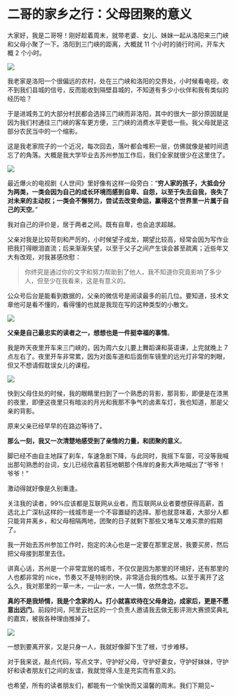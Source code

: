 # 二哥的家乡之行：父母团聚的意义

大家好，我是二哥呀！刚好趁着周末，就带老婆、女儿、妹妹一起从洛阳来三门峡和父母小聚了一下。洛阳到三门峡的距离，大概就 11 个小时的骑行时间，开车大概 2 个小时。

![](https://cdn.tobebetterjavaer.com/tobebetterjavaer/images/xianliaolaoke/fumutuanju-1.png)

我老家是洛阳一个很偏远的农村，处在三门峡和洛阳的交界处，小时候看电视，收不到我们县城的信号，反而能收到隔壁县城的，不知道有多少小伙伴和我有类似的经历哈？

于是进城务工的大部分村民都会选择三门峡而非洛阳，其中的很大一部分原因就是因为我们村通往三门峡的客车更方便，三门峡的消费水平更低一些。我父母就是这部分农民当中的一个缩影。

这是我老家院子的一个近况，每次回去，落叶都会堆积一层，仿佛就像是被时间遗忘了的角落。大概是我大学毕业去苏州参加工作后，我们全家就很少在这里住了。

![](https://cdn.tobebetterjavaer.com/tobebetterjavaer/images/xianliaolaoke/fumutuanju-2.png)

最近爆火的电视剧《人世间》里好像有这样一段旁白：“**穷人家的孩子，大抵会分为两类，一类会因为自己的成长环境而感到自卑、自怨，以至于失去自我，丧失了对未来的主动权；一类会不懈努力，尝试去改变命运，赢得这个世界里一片属于自己的天空**。”

我对自己的评价是，居于两者之间。既有自卑，也会追求超越。

父亲对我是比较苛刻和严厉的，小时候望子成龙，期望比较高，经常会因为写作业把我打得眼泪直流；后来渐渐失望，以至于父子之间产生误会甚至疏离；近些年又大有改观，对我甚感欣慰：

>你终究是通过你的文字和努力帮助到了他人，我不知道你究竟影响了多少人，但至少在我看来，这是有意义的。

公众号后台是能看到数据的，父亲的微信号是阅读最多的前几位。要知道，技术文章他可是看不懂的，看得懂的也就是我现在写的这种类型的小散文。

![](https://cdn.tobebetterjavaer.com/tobebetterjavaer/images/xianliaolaoke/fumutuanju-3.png)

**父亲是自己最忠实的读者之一，想想也是一件挺幸福的事情**。

我是昨天夜里开车来三门峡的，因为周六女儿要上舞蹈课和英语课，上完就晚上 7 点左右了。夜里开车非常累，因为对面车道和后面倒车镜里的远光灯非常的刺眼，但又不想请假耽误女儿的课程。

![](https://cdn.tobebetterjavaer.com/tobebetterjavaer/images/xianliaolaoke/fumutuanju-4.png)

快到父母住处的时候，我的眼睛里扫到了一个熟悉的背影，那背影，即便是在漆黑的夜里，即便这夜里只有暗淡的月光和我那不争气的卤素车灯，我也知道，那是父亲的背影。

原来父亲已经早早的在路边等待了。

**那么一刻，我又一次清楚地感受到了亲情的力量，和团聚的意义**。

脚已经不由自主地踩了刹车，车速急剧下降，与此同时，我摇下车窗，可没等我喊出那句熟悉的台词，女儿已经欣喜若狂地朝那个伟岸的身影大声地喊出了“爷爷！爷爷！”

激动得就好像是久别重逢。

关注我的读者，99%应该都是互联网从业者，而互联网从业者要想获得高薪，首选北上广深杭这样的一线城市是一个不容置疑的选择。那也就意味着，大部分人都只能背井离乡，和父母相隔两地，团聚的日子就剩下那些又堵车又难买票的假期了。

我一开始去苏州参加工作时，抱定的决心也是一定要在那里定居，我要买房，然后把父母接到那里去住。

讲真心话，苏州是一个非常宜居的城市，不仅仅是因为那里的环境好，还有那里的人也都非常的 nice，节奏又不是特别的快，非常适合我的性格。以至于离开了这么久，我对那里的一草一木，一山一水，一人一情，依然念念不忘。

**真的不是我矫情，我是个念家的人。打小就喜欢待在父母身边，成家后，更是不愿意出远门**。前段时间，阿里云社区的一个负责人邀请我去做无影评测大赛颁奖典礼的嘉宾，被我各种理由推掉了。

![](https://cdn.tobebetterjavaer.com/tobebetterjavaer/images/xianliaolaoke/fumutuanju-5.png)

一想到要离开家，又是只身一人，我就好像脚下生了根，寸步难移。

对于我来说，敲点代码，写点文字，守护好父母，守护好妻女，守护好妹妹，守护好和读者朋友们之间的友谊，我就觉得人生是充实而有意义的。

也希望，所有的读者朋友们，都能有一个愉快而又温馨的周末。我们下期见~




























